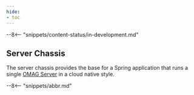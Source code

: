```yaml
---
hide:
- toc
---
```


<!-- SPDX-License-Identifier: CC-BY-4.0 -->
<!-- Copyright Contributors to the ODPi Egeria project 2020. -->

--8<-- "snippets/content-status/in-development.md"

## Server Chassis

The server chassis provides the base for a Spring application that runs a single [OMAG Server](/concepts/omag-server) in a cloud native style.

--8<-- "snippets/abbr.md"
